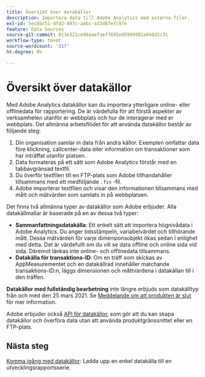 ```yaml
---
title: Översikt över datakällor
description: Importera data till Adobe Analytics med externa filer.
exl-id: 5ec8bc51-dfd2-497c-aebc-a32d87efc97e
feature: Data Sources
source-git-commit: 811e321ce96aaefaeff691ed5969981a048d2c31
workflow-type: tm+mt
source-wordcount: '317'
ht-degree: 0%

---
```


# Översikt över datakällor

Med Adobe Analytics datakällor kan du importera ytterligare online- eller offlinedata för rapportering. De är värdefulla för att förstå aspekter av verksamheten utanför er webbplats och hur de interagerar med er webbplats. Det allmänna arbetsflödet för att använda datakällor består av följande steg:

1. Din organisation samlar in data från andra källor. Exemplen omfattar data före klickning, callcenter-data eller information om transaktioner som har inträffat utanför platsen.
1. Data formateras på ett sätt som Adobe Analytics förstår med en tabbavgränsad textfil.
1. Du överför textfilen till en FTP-plats som Adobe tillhandahåller tillsammans med ett medföljande `.fin` -fil.
1. Adobe importerar textfilen och visar den informationen tillsammans med mått och mätvärden som samlats in på webbplatsen.

Det finns två allmänna typer av datakällor som Adobe erbjuder. Alla datakällmallar är baserade på en av dessa två typer:

* **Sammanfattningsdatakälla**: Ett enkelt sätt att importera högnivådata i Adobe Analytics. Du anger tidsstämpeln, variabelvärdet och tillhörande mått. Dessa mätvärden för varje dimensionsobjekt ökas sedan i enlighet med detta. Det är värdefullt om du vill se data offline och online sida vid sida. Däremot länkas inte online- och offlinedata tillsammans.
* **Datakälla för transaktions-ID**: Om en träff som skickas av AppMeasurementet och en datakällrad innehåller matchande transaktions-ID:n, läggs dimensionen och måttvärdena i datakällan till i den träffen.

**Datakällor med fullständig bearbetning** inte längre erbjuds som datakälltyp från och med den 25 mars 2021. Se [Meddelande om att produkten är slut](full-processing-eol.md) för mer information.

Adobe erbjuder också [API för datakällor](https://developer.adobe.com/analytics-apis/docs/1.4/guides/data-sources/), som gör att du kan skapa datakällor och överföra data utan att använda produktgränssnittet eller en FTP-plats.

## Nästa steg

[Komma igång med datakällor](getting-started.md): Ladda upp en enkel datakälla till en utvecklingsrapportsserie.

